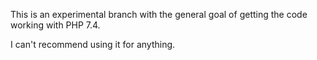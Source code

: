 This is an experimental branch with the general goal of getting the code working with PHP 7.4.

I can't recommend using it for anything.
